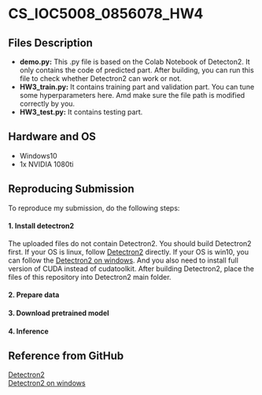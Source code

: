 # CS_IOC5008_0856078_HW4
## Files Description
* **demo.py:** This .py file is based on the Colab Notebook of Detecton2. It only contains the code of predicted part. After building, you can run this file to check whether Detectron2 can work or not.  
* **HW3_train.py:** It contains training part and validation part. You can tune some hyperparameters here. Amd make sure the file path is modified correctly by you.  
* **HW3_test.py:** It contains testing part.
## Hardware and OS
* Windows10
* 1x NVIDIA 1080ti
## Reproducing Submission
To reproduce my submission, do the following steps:   
#### 1. Install detectron2
  The uploaded files do not contain Detectron2. You should build Detectron2 first. If your OS is linux, follow [Detectron2](https://github.com/facebookresearch/detectron2) directly. If your OS is win10, you can follow the [Detectron2 on windows](https://github.com/conansherry/detectron2). And you also need to install full version of CUDA instead of cudatoolkit. After building Detectron2, place the files of this repository into Detectron2 main folder.
#### 2. Prepare data
#### 3. Download pretrained model
#### 4. Inference
## Reference from GitHub
[Detectron2](https://github.com/facebookresearch/detectron2)  
[Detectron2 on windows](https://github.com/conansherry/detectron2)
